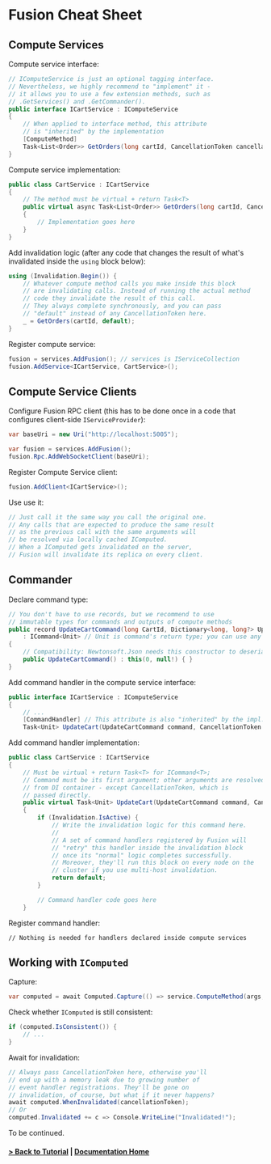 # Fusion Cheat Sheet

## Compute Services

Compute service interface:
```cs
// IComputeService is just an optional tagging interface.
// Nevertheless, we highly recommend to "implement" it -
// it allows you to use a few extension methods, such as
// .GetServices() and .GetCommander().
public interface ICartService : IComputeService
{
    // When applied to interface method, this attribute 
    // is "inherited" by the implementation
    [ComputeMethod]
    Task<List<Order>> GetOrders(long cartId, CancellationToken cancellationToken = default);
}
```
Compute service implementation:
```cs
public class CartService : ICartService 
{
    // The method must be virtual + return Task<T>
    public virtual async Task<List<Order>> GetOrders(long cartId, CancellationToken cancellationToken)
    {
        // Implementation goes here
    }
}    
```

Add invalidation logic (after any code that changes the result of what's invalidated inside the `using` block below):
```cs
using (Invalidation.Begin()) {
    // Whatever compute method calls you make inside this block
    // are invalidating calls. Instead of running the actual method 
    // code they invalidate the result of this call.
    // They always complete synchronously, and you can pass
    // "default" instead of any CancellationToken here.
    _ = GetOrders(cartId, default);
}    
```

Register compute service:
```cs
fusion = services.AddFusion(); // services is IServiceCollection
fusion.AddService<ICartService, CartService>();
```

## Compute Service Clients

Configure Fusion RPC client (this has to be done once in a code that configures client-side `IServiceProvider`):
```cs
var baseUri = new Uri("http://localhost:5005");

var fusion = services.AddFusion();
fusion.Rpc.AddWebSocketClient(baseUri);
```

Register Compute Service client:
```cs
fusion.AddClient<ICartService>();
```

Use use it:
```cs
// Just call it the same way you call the original one.
// Any calls that are expected to produce the same result
// as the previous call with the same arguments will
// be resolved via locally cached IComputed.
// When a IComputed gets invalidated on the server,
// Fusion will invalidate its replica on every client.
```

## Commander

Declare command type:
```cs
// You don't have to use records, but we recommend to use
// immutable types for commands and outputs of compute methods
public record UpdateCartCommand(long CartId, Dictionary<long, long?> Updates) 
    : ICommand<Unit> // Unit is command's return type; you can use any other
{
    // Compatibility: Newtonsoft.Json needs this constructor to deserialize the record
    public UpdateCartCommand() : this(0, null!) { }
}
```

Add command handler in the compute service interface:
```cs
public interface ICartService : IComputeService
{
    // ...
    [CommandHandler] // This attribute is also "inherited" by the impl.
    Task<Unit> UpdateCart(UpdateCartCommand command, CancellationToken cancellationToken = default);
```

Add command handler implementation:
```cs
public class CartService : ICartService 
{
    // Must be virtual + return Task<T> for ICommand<T>;
    // Command must be its first argument; other arguments are resolved
    // from DI container - except CancellationToken, which is 
    // passed directly.
    public virtual Task<Unit> UpdateCart(UpdateCartCommand command, CancellationToken cancellationToken) 
    {
        if (Invalidation.IsActive) {
            // Write the invalidation logic for this command here.
            //
            // A set of command handlers registered by Fusion will
            // "retry" this handler inside the invalidation block
            // once its "normal" logic completes successfully.
            // Moreover, they'll run this block on every node on the 
            // cluster if you use multi-host invalidation.
            return default;
        }

        // Command handler code goes here
    }

```

Register command handler:
```
// Nothing is needed for handlers declared inside compute services
```

## Working with `IComputed`

Capture:
```cs
var computed = await Computed.Capture(() => service.ComputeMethod(args, cancellationToken));
```

Check whether `IComputed` is still consistent:
```cs
if (computed.IsConsistent()) {
    // ...
}
```

Await for invalidation:
```cs
// Always pass CancellationToken here, otherwise you'll
// end up with a memory leak due to growing number of
// event handler registrations. They'll be gone on
// invalidation, of course, but what if it never happens?
await computed.WhenInvalidated(cancellationToken);
// Or
computed.Invalidated += c => Console.WriteLine("Invalidated!");
```

To be continued.

#### [&gt; Back to Tutorial](./README.md) | [Documentation Home](../index.md)
